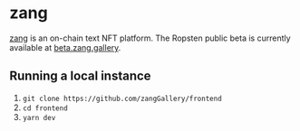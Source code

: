 # zang

[zang](https://zang.gallery) is an on-chain text NFT platform. The Ropsten public beta is currently available at [beta.zang.gallery](https://beta.zang.gallery).

## Running a local instance

1. `git clone https://github.com/zangGallery/frontend`
2. `cd frontend`
3. `yarn dev`
